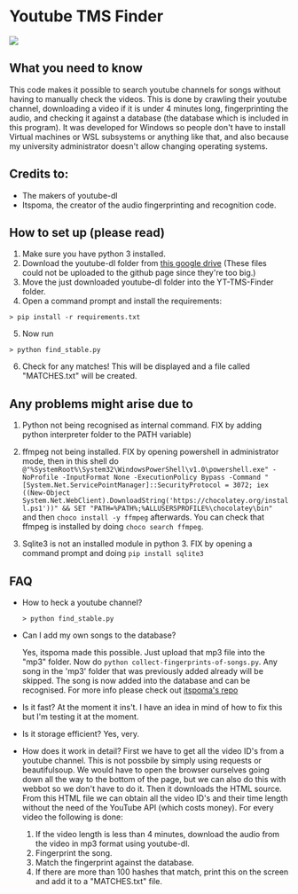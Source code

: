 # Youtube TMS Finder

![](http://new.tinygrab.com/7020c0e8b010392da4053fa90ab8e0c8419bded864.png)

## What you need to know

This code makes it possible to search youtube channels for songs without having to manually check the videos. This is done by crawling their youtube channel, downloading a video if it is under 4 minutes long, fingerprinting the audio, and checking it against a database (the database which is included in this program). It was developed for Windows so people don't have to install Virtual machines or WSL subsystems or anything like that, and also because my university administrator doesn't allow changing operating systems.

## Credits to:
- The makers of youtube-dl
- Itspoma, the creator of the audio fingerprinting and recognition code.

## How to set up (please read)

1. Make sure you have python 3 installed.
1. Download the youtube-dl folder from [this google drive](https://drive.google.com/drive/folders/1kw1Wk-YJmki5malOPy1WIxS_dWkRqJeE?usp=sharing) (These files could not be uploaded to the github page since they're too big.)
1. Move the just downloaded youtube-dl folder into the YT-TMS-Finder folder.
1. Open a command prompt and install the requirements:
```
> pip install -r requirements.txt
```
5. Now run
```
> python find_stable.py
```
6. Check for any matches! This will be displayed and a file called "MATCHES.txt" will be created.

## Any problems might arise due to
1. Python not being recognised as internal command. FIX by adding python interpreter folder to the PATH variable)
1. ffmpeg not being installed. FIX by opening powershell in administrator mode, then in this shell do 
```@"%SystemRoot%\System32\WindowsPowerShell\v1.0\powershell.exe" -NoProfile -InputFormat None -ExecutionPolicy Bypass -Command " [System.Net.ServicePointManager]::SecurityProtocol = 3072; iex ((New-Object System.Net.WebClient).DownloadString('https://chocolatey.org/install.ps1'))" && SET "PATH=%PATH%;%ALLUSERSPROFILE%\chocolatey\bin" ``` and then ```choco install -y ffmpeg``` afterwards. You can check that ffmpeg is installed by doing ```choco search ffmpeg```.

1. Sqlite3 is not an installed module in python 3. FIX by opening a command prompt and doing `pip install sqlite3`

## FAQ
- How to heck a youtube channel?

  ```
  > python find_stable.py
  ```
- Can I add my own songs to the database?

  Yes, itspoma made this possible. Just upload that mp3 file into the "mp3" folder. Now do `python collect-fingerprints-of-songs.py`. Any song in the 'mp3' folder that was previously added already will be skipped. The song is now added into the database and can be recognised. For more info please check out [itspoma's repo](https://github.com/itspoma/audio-fingerprint-identifying-python)
 
- Is it fast?
  At the moment it ins't. I have an idea in mind of how to fix this but I'm testing it at the moment.
  
- Is it storage efficient?
  Yes, very.

- How does it work in detail?
  First we have to get all the video ID's from a youtube channel. This is not possbile by simply using requests or beautifulsoup. We would have to open the browser ourselves going down all the way to the bottom of the page, but we can also do this with webbot so we don't have to do it. Then it downloads the HTML source. From this HTML file we can obtain all the video ID's and their time length without the need of the YouTube API (which costs money). For every video the following is done:
  1. If the video length is less than 4 minutes, download the audio from the video in mp3 format using youtube-dl.
  2. Fingerprint the song.
  3. Match the fingerprint against the database.
  4. If there are more than 100 hashes that match, print this on the screen and add it to a "MATCHES.txt" file.
